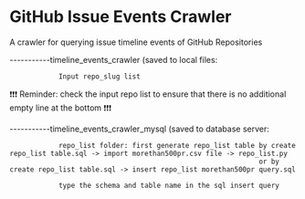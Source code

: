 # GitHub Issue Events Crawler

A crawler for querying issue timeline events of GitHub Repositories


-----------timeline_events_crawler (saved to local files:

                Input repo_slug list


❗️❗️❗️ Reminder: check the input repo list to ensure that there is no additional empty line at the bottom ❗️❗️❗️


-----------timeline_events_crawler_mysql (saved to database server:

                repo_list folder: first generate repo_list table by create repo_list table.sql -> import morethan500pr.csv file -> repo_list.py
                                                                 or by create repo_list table.sql -> insert repo_list morethan500pr query.sql

                type the schema and table name in the sql insert query
                
                

